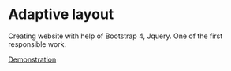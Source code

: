 # Adaptive layout
Creating website with help of Bootstrap 4, Jquery. One of the first responsible work.

[Demonstration](https://bank/web-semenov.ru/ "on my website")

